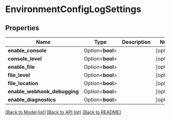 # EnvironmentConfigLogSettings

## Properties

Name | Type | Description | Notes
------------ | ------------- | ------------- | -------------
**enable_console** | Option<**bool**> |  | [optional]
**console_level** | Option<**bool**> |  | [optional]
**enable_file** | Option<**bool**> |  | [optional]
**file_level** | Option<**bool**> |  | [optional]
**file_location** | Option<**bool**> |  | [optional]
**enable_webhook_debugging** | Option<**bool**> |  | [optional]
**enable_diagnostics** | Option<**bool**> |  | [optional]

[[Back to Model list]](../README.md#documentation-for-models) [[Back to API list]](../README.md#documentation-for-api-endpoints) [[Back to README]](../README.md)


